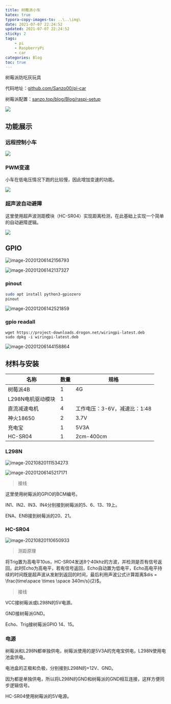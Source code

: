 ```yaml
---
title: 树莓派小车
katex: true
typora-copy-images-to: ..\..\img\
date: 2021-07-07 22:24:52
updated: 2021-07-07 22:24:52
sticky: 2
tags:
	- pi
	- RaspberryPi
	- car
categories: Blog
toc: true
---
```






树莓派防吃灰玩具

<!-- more -->



代码地址：[github.com/Sanzo00/pi-car](https://github.com/Sanzo00/pi-car)

树莓派配置：[sanzo.top/blog/Blog/raspi-setup](https://sanzo.top/blog/Blog/raspi-setup)

![](/img/Blog/raspi-car/car.jpg)

## 功能展示

### 远程控制小车

![](/img/Blog/raspi-car/remote-control-car.gif)







### PWM变速

小车在低电压情况下跑的比较慢，因此增加变速的功能。

![](/img/Blog/raspi-car/pwm-speed-control.png)



### 超声波自动避障

这里使用超声波测距模块（HC-SR04）实现距离检测，在此基础上实现一个简单的自动避障逻辑。

![](/img/Blog/raspi-car/auto-direction.gif)



## GPIO

![image-20201206142156793](/img/Blog/raspi-car/image-20201206142156793.png)

![image-20201206142137327](/img/Blog/raspi-car/image-20201206142137327.png)

### pinout

```bash
sudo apt install python3-gpiozero
pinout
```



![image-20201206142521859](/img/Blog/raspi-car/image-20201206142521859.png)



### gpio readall

```
wget https://project-downloads.drogon.net/wiringpi-latest.deb
sudo dpkg -i wiringpi-latest.deb
```

![image-20201206144158864](/img/Blog/raspi-car/image-20201206144158864.png)





## 材料与安装

| 名称              | 数量 | 规格                         |
| ----------------- | ---- | ---------------------------- |
| 树莓派4B          | 1    | 4G                           |
| L298N电机驱动模块 | 1    |                              |
| 直流减速电机      | 4    | 工作电压：3-6V，减速比：1:48 |
| 神火18650         | 2    | 3.7V                         |
| 充电宝            | 1    | 5V3A                         |
| HC-SR04           | 1    | 2cm-400cm                    |



### L298N

![image-20210820111534273](/img/Blog/raspi-car/image-20210820111534273.png)

![image-20201206145217171](/img/Blog/raspi-car/image-20201206145217171.png)

> 接线

这里使用树莓派的GPIO的BCM编号。

IN1、IN2、IN3、IN4分别接到树莓派的5、6、13、19上。

ENA、ENB接到树莓派的20、21。



### HC-SR04

![image-20210820110650933](/img/Blog/raspi-car/image-20210820110650933.png)

> 测距原理

将Trig置为高电平10us，HC-SR04发送8个40khz的方波，并检测是否有信号返回，此时Echo为高电平，若有信号返回，Echo自动置为低电平，Echo高电平持续的时间既是超声波从发射到返回的时间，最后利用声波公式计算距离$dis = \frac{time\space \times \space 340m/s}{2}$。



> 接线

VCC接树莓派或L298N的5V电源。

GND接树莓派GND。

Echo、Trig接树莓派GPIO 14、15。



### 电源

树莓派和L298N都单独供电，树莓派使用的是5V3A的充电宝供电，L298N使用电池盒供电。

电池盒的正极和负极，分别接到L298N的+12V、GND。

因为都是单独供电，所以将L298N的GND和树莓派的GND相互连接，这样方便同步逻辑信号。

HC-SR04使用树莓派的5V电源。



<!-- Q.E.D. -->
